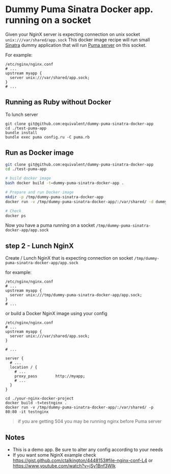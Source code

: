 # Dummy Puma Sinatra Docker app. running on a socket

Given your NginX server is expecting connection on unix socket `unix:///var/shared/app.sock`
This docker image recipe will run small [Sinatra](http://www.sinatrarb.com/)
dummy application that will run [Puma server](http://puma.io/) on this socket.

For example:

```
/etc/nginx/nginx.conf
# ...
upstream myapp {
  server unix:///var/shared/app.sock;
}
# ...
```

## Running as Ruby without Docker

To lunch server

```
git clone git@github.com:equivalent/dummy-puma-sinatra-docker-app
cd ./test-puma-app
bundle install
bundle exec puma config.ru -C puma.rb
```

## Run as Docker image

```bash
git clone git@github.com:equivalent/dummy-puma-sinatra-docker-app
cd ./test-puma-app

# build docker image
bash docker build -t=dummy-puma-sinatra-docker-app .

# Prepare and run Docker image
mkdir -p /tmp/dummy-puma-sinatra-docker-app
docker run -v /tmp/dummy-puma-sinatra-docker-app/:/var/shared/ -d dummy-puma-sinatra-docker-app

# Check
docker ps
```

Now you have a puma running on a socket `/tmp/dummy-puma-sinatra-docker-app/app.sock`

## step 2 - Lunch NginX

Create / Lunch NginX that is expecting connection on socket `/tmp/dummy-puma-sinatra-docker-app/app.sock`

for example:

```
/etc/nginx/nginx.conf
# ...
upstream myapp {
  server unix:///tmp/dummy-puma-sinatra-docker-app/app.sock;
}
# ...
```

or build a Docker NginX image using your config


```
/etc/nginx/nginx.conf
# ...
upstream myapp {
  server unix:///var/shared/app.sock;
}

# ...

server {
  # ...
  location / {
    # ...
    proxy_pass        http://myapp;
    # ...
  }
}
```

```
cd ./your-nginx-docker-project
docker build -t=testnginx .
docker run -v /tmp/dummy-puma-sinatra-docker-app/:/var/shared/ -p 80:80 -it testnginx
```

> if you are getting 504 you may be running nginx before Puma server

## Notes

* This is a demo app. Be sure to alter any config according to your
  needs
* If you want some NginX example check
  https://gist.github.com/ctalkington/4448153#file-nginx-conf-L4 or
  https://www.youtube.com/watch?v=jSy1Bnf3WIk
